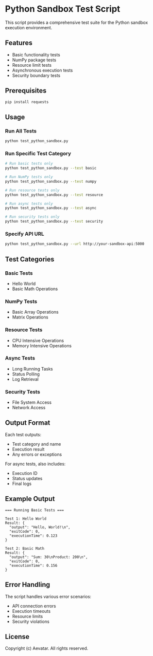 # Python Sandbox Test Script

This script provides a comprehensive test suite for the Python sandbox execution environment.

## Features

- Basic functionality tests
- NumPy package tests
- Resource limit tests
- Asynchronous execution tests
- Security boundary tests

## Prerequisites

```bash
pip install requests
```

## Usage

### Run All Tests

```bash
python test_python_sandbox.py
```

### Run Specific Test Category

```bash
# Run basic tests only
python test_python_sandbox.py --test basic

# Run NumPy tests only
python test_python_sandbox.py --test numpy

# Run resource tests only
python test_python_sandbox.py --test resource

# Run async tests only
python test_python_sandbox.py --test async

# Run security tests only
python test_python_sandbox.py --test security
```

### Specify API URL

```bash
python test_python_sandbox.py --url http://your-sandbox-api:5000
```

## Test Categories

### Basic Tests
- Hello World
- Basic Math Operations

### NumPy Tests
- Basic Array Operations
- Matrix Operations

### Resource Tests
- CPU Intensive Operations
- Memory Intensive Operations

### Async Tests
- Long Running Tasks
- Status Polling
- Log Retrieval

### Security Tests
- File System Access
- Network Access

## Output Format

Each test outputs:
- Test category and name
- Execution result
- Any errors or exceptions

For async tests, also includes:
- Execution ID
- Status updates
- Final logs

## Example Output

```
=== Running Basic Tests ===

Test 1: Hello World
Result: {
  "output": "Hello, World!\n",
  "exitCode": 0,
  "executionTime": 0.123
}

Test 2: Basic Math
Result: {
  "output": "Sum: 30\nProduct: 200\n",
  "exitCode": 0,
  "executionTime": 0.156
}
```

## Error Handling

The script handles various error scenarios:
- API connection errors
- Execution timeouts
- Resource limits
- Security violations

## License

Copyright (c) Aevatar. All rights reserved.